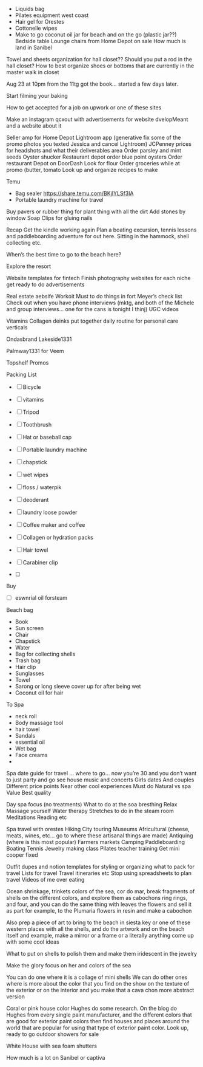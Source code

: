 
- Liquids bag
- Pilates equipment west coast
- Hair gel for Orestes
- Cottonelle wipes
- Make to go coconut oil jar for beach and on the go (plastic jar??)
Bedside table
Lounge chairs from Home Depot on sale
How much is land in Sanibel 

Towel and sheets organization for hall closet??
Should you put a rod in the hall closet?
How to best organize shoes or bottoms that are currently in the master walk in closet 

Aug 23 at 10pm from the 11tg got the book… started a few days later. 

Start filming your baking


How to get accepted for a job on upwork or one of these sites

Make an instagram qcxout with advertisements for website dvelopMeant and a website about it

Seller amp for Home Depot
Lightroom app (generative fix some of the promo photos you texted Jessica and cancel Lightroom)
JCPenney prices for headshots and what their deliverables area 
Order parsley and mint seeds
Oyster shucker
Restaurant depot order blue point oysters
Order restaurant Depot on DoorDash
Look for flour
Order groceries while at promo (butter, tomato
Look up and organize recipes to make 

Temu 
- Bag sealer https://share.temu.com/BKjIYLSf3lA
- Portable laundry machine for travel


Buy pavers or rubber thing for plant thing with all the dirt
Add stones by window 
Soap
Clips for gluing nails 

Recap
Get the kindle working again
Plan a boating excursion, tennis lessons and paddleboarding adventure for out here. Sitting in the hammock, shell collecting etc.

When’s the best time to go to the beach here? 

Explore the resort

Website templates for fintech 
Finish photography websites for each niche get ready to do advertisements 

Real estate aebsife
Workoit
Must to do things in fort Meyer’s check list
Check out when you have phone interviews (mktg, and both of the Michele and group interviews… one for the cans is tonight I thinj)
UGC videos

Vitamins
Collagen deinks
put together daily routine for personal care verticals 

Ondasbrand
Lakeside1331

Palmway1331 for Veem

Topshelf Promos 

Packing List
- [ ] Bicycle

- [ ] vitamins
- [ ] Tripod
- [ ] Toothbrush
- [ ] Hat or baseball cap
- [ ] Portable laundry machine
- [ ] chapstick
- [ ] wet wipes
- [ ] floss / waterpik 
- [ ] deoderant
- [ ] laundry loose powder
- [ ] Coffee maker and coffee
- [ ] Collagen or hydration packs 
- [ ] Hair towel
- [ ] Carabiner clip
- [ ] 

Buy
- [ ] eswnrial oil forsteam 

Beach bag
- Book
- Sun screen
- Chair
- Chapstick
- Water
- Bag for collecting shells
- Trash bag
- Hair clip
- Sunglasses
- Towel
- Sarong or long sleeve cover up for after being wet
- Coconut oil for hair 

To Spa
- neck roll
- Body massage tool
- hair towel
- Sandals
- essential oil
- Wet bag
- Face creams
- 


Spa date guide for travel … where to go… now you’re 30 and you don’t want to just party and go see house music and concerts 
Girls dates 
And couples
Different price points
Near other cool experiences
Must do
Natural vs spa
Value
Best quality 

Day spa focus (no treatments)
What to do at the soa
bresthing
Relax
Massage yourself
Water therapy
Stretches to do in the steam room
Meditations
Reading etc

Spa travel with orestes
Hiking
City touring
Museums
Africultural (cheese, meats, wines, etc… go to where these artisanal things are made)
Antiquing (where is this most popular)
Farmers markets
Camping
Paddleboarding
Boating
Tennis
Jewelry making class
Pilates teacher training
Get mini cooper fixed

Outfit dupes and notion templates for styling or organizing what to pack for travel
Lists for travel
Travel itineraries etc
Stop using spreadsheets to plan travel 
Videos of me over eating


Ocean shrinkage, trinkets colors of the sea, cor do mar, break fragments of shells on the different colors, and explore them as cabochons ring rings, and four, and you can do the same thing with leaves the flowers and sell it as part for example, to the Plumaria flowers in resin and make a cabochon 

Also prep a piece of art to bring to the beach in siesta key or one of these western places with all the shells, and do the artwork and on the beach itself and example, make a mirror or a frame or a literally anything come up with some cool ideas


What to put on shells to polish them and make them iridescent in the jewelry

Make the glory focus on her and colors of the sea

You can do one where it is a collage of mini shells
We can do other ones where is more about the color that you find on the show on the texture of the exterior or on the interior and you make that a cava chon more abstract version

Coral or pink house color Hughes do some research. On the blog do Hughes from every single paint manufacturer, and the different colors that are good for exterior paint colors then find houses and places around the world that are popular for using that type of exterior paint color.
Look up, ready to go outdoor showers for sale

White House with sea foam shutters

How much is a lot on Sanibel or captiva



